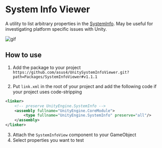 # System Info Viewer

A utility to list arbitrary properties in the [SystemInfo](https://docs.unity3d.com/ScriptReference/SystemInfo.html). May be useful for investigating platform specific issues with Unity.

![gif](https://user-images.githubusercontent.com/357497/91845465-82449a80-ec59-11ea-9479-b9f285ab4101.gif)

## How to use

1. Add the package to your project  
`https://github.com/asus4/UnitySystemInfoViewer.git?path=Packages/SystemInfoViewer#v1.1.1`

2. Put `link.xml` in the root of your project and add the following code if your project uses code-stripping

```xml
<linker>
    <!-- preserve UnityEngine.SystemInfo -->
    <assembly fullname="UnityEngine.CoreModule">
        <type fullname="UnityEngine.SystemInfo" preserve="all"/>
    </assembly>
</linker>
```

3. Attach the `SystemInfoView` component to your GameObject
4. Select properties you want to test
